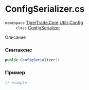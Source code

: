 
# ConfigSerializer.cs
`namespace` [TigerTrade.Core](../../../../../TigerTrade.Core.md).[Utils](../../../../../TigerTrade.Core/Utils.md).[Config](../../../../../TigerTrade.Core/Utils/Config.md)  
&nbsp;&nbsp;&nbsp;&nbsp;&nbsp;&nbsp;&nbsp;&nbsp;&nbsp;`class` [ConfigSerializer](../../ConfigSerializer.cs.md)

Описание

### Синтаксис
```csharp
public ConfigSerializer()
```


### Пример  
```csharp
// example
```
                    
                    